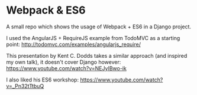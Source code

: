 # Webpack & ES6

A small repo which shows the usage of Webpack + ES6 in a Django project. 

I used the AngularJS + RequireJS example from TodoMVC as a starting point: http://todomvc.com/examples/angularjs_require/

This presentation by Kent C. Dodds takes a similar approach (and inspired my own talk),
it doesn't cover Django however: https://www.youtube.com/watch?v=NEJyIBwo-ik
 
I also liked his ES6 workshop: https://www.youtube.com/watch?v=_Pn32tTtbuQ
